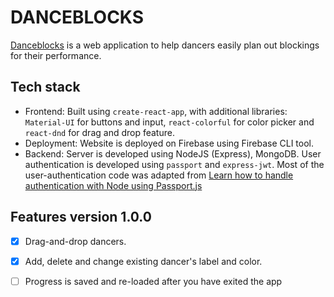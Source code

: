 # DANCEBLOCKS

[Danceblocks](danceblocks-987c8.web.app/) is a web application to help dancers easily plan out blockings for their performance.

## Tech stack

- Frontend: Built using `create-react-app`, with additional libraries: `Material-UI` for buttons and input, `react-colorful` for color picker and `react-dnd` for drag and drop feature.
- Deployment: Website is deployed on Firebase using Firebase CLI tool.
- Backend: Server is developed using NodeJS (Express), MongoDB. User authentication is developed using `passport` and `express-jwt`. Most of the user-authentication code was adapted from [Learn how to handle authentication with Node using Passport.js](https://www.freecodecamp.org/news/learn-how-to-handle-authentication-with-node-using-passport-js-4a56ed18e81e/)

## Features version 1.0.0

- [x] Drag-and-drop dancers. 
- [x] Add, delete and change existing dancer's label and color.
- [ ] Progress is saved and re-loaded after you have exited the app

